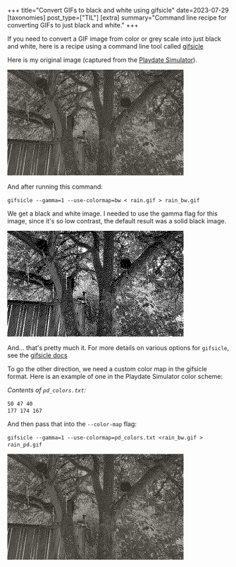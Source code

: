 +++
title="Convert GIFs to black and white using gifsicle"
date=2023-07-29
[taxonomies] 
post_type=["TIL"]
[extra] 
summary="Command line recipe for converting GIFs to just black and white." 
+++

If you need to convert a GIF image from color or grey scale into just black and white, here is a recipe using a command line tool called [gifsicle](https://www.lcdf.org/gifsicle/)

Here is my original image (captured from the [Playdate Simulator](play.date/dev)).

![alt text][rain]

And after running this command:
```
gifsicle --gamma=1 --use-colormap=bw < rain.gif > rain_bw.gif
```

We get a black and white image. I needed to use the gamma flag for this image, since it's so low contrast, the default result was a solid black image. 

![alt text][rain_bw]

And... that's pretty much it. For more details on various options for `gifsicle`, see the [gifsicle docs](https://www.lcdf.org/gifsicle/man.html)

To go the other direction, we need a custom color map in the gifsicle format. Here is an example of one in the Playdate Simulator color scheme: 

*Contents of `pd_colors.txt`:*
```
50 47 40
177 174 167
```

And then pass that into the `--color-map` flag: 

```
gifsicle --gamma=1 --use-colormap=pd_colors.txt <rain_bw.gif > rain_pd.gif
```

![alt text][rain_pd]

[rain]: rain.gif "A two color, low contrast animated GIF file, showing trees with a rain animation."
[rain_bw]: rain_bw.gif "A two color, black and white animated GIF file, showing trees with a rain animation."
[rain_pd]: rain_pd.gif "A two color, low contrast animated GIF file, showing trees with a rain animation."
